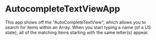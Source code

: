 # AutocompleteTextViewApp
This app shows off the "AutoCompleteTextView", which allows you to search for items within an Array. When you start typing a name (of a US state), all of the matching items starting with the same letter(s) appear.
